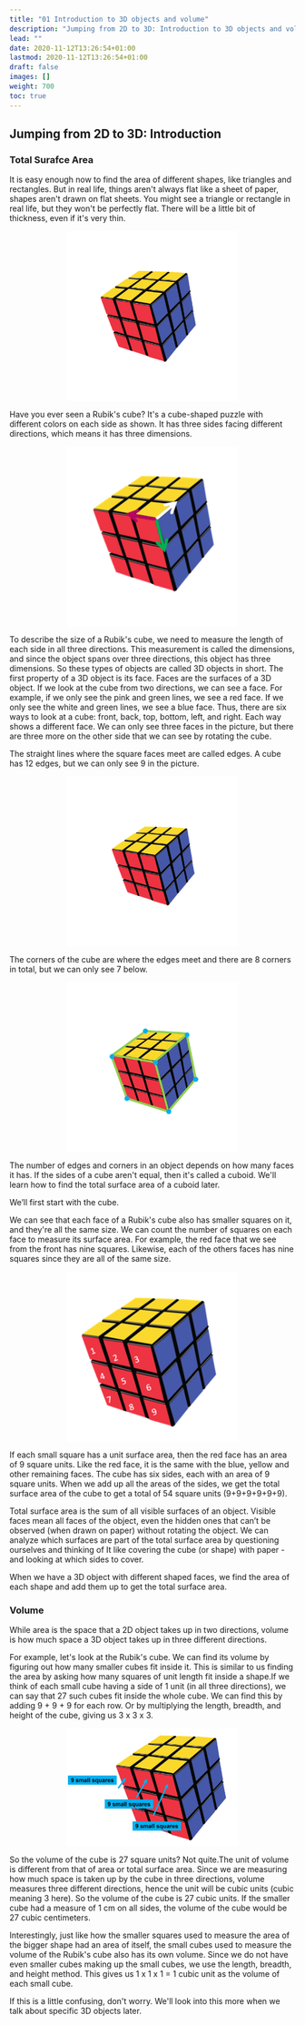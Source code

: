 ```yaml
---
title: "01 Introduction to 3D objects and volume"
description: "Jumping from 2D to 3D: Introduction to 3D objects and volume. Learn about the total surface area and volume of 3D objects like cubes."
lead: ""
date: 2020-11-12T13:26:54+01:00
lastmod: 2020-11-12T13:26:54+01:00
draft: false
images: []
weight: 700
toc: true
---
```


## Jumping from 2D to 3D: Introduction

### Total Surafce Area

It is easy enough now to find the area of different shapes, like triangles and rectangles. But in real life, things aren't always flat like a sheet of paper, shapes aren't drawn on flat sheets. You might see a triangle or rectangle in real life, but they won't be perfectly flat. There will be a little bit of thickness, even if it's very thin. 
                            
<img src="2_1_rubik's_cube.png" width="300" style="display: block; margin: 0 auto;">

Have you ever seen a Rubik's cube? It's a cube-shaped puzzle with different colors on each side as shown. It has three sides facing different directions, which means it has three dimensions. 

<img src="2_2_rubik's_cube_axes.png" width="300" style="display: block; margin: 0 auto;">

To describe the size of a Rubik's cube, we need to measure the length of each side in all three directions. This measurement is called the dimensions, and since the object spans over three directions, this object has three dimensions. So these types of objects are called 3D objects in short. The first property of a 3D object is its face. Faces are the surfaces of a 3D object. If we look at the cube from two directions, we can see a face. For example, if we only see the pink and green lines, we see a red face. If we only see the white and green lines, we see a blue face. Thus, there are six ways to look at a cube: front, back, top, bottom, left, and right. Each way shows a different face. We can only see three faces in the picture, but there are three more on the other side that we can see by rotating the cube.

The straight lines where the square faces meet are called edges. A cube has 12 edges, but we can only see 9 in the picture. 

<img src="2_4_rubik's_cube_edges.gif" width="300" style="display: block; margin: 0 auto;">

The corners of the cube are where the edges meet and there are 8 corners in total, but we can only see 7 below.

<img src="2_5_rubik's_cube_corners.gif" width="300" style="display: block; margin: 0 auto;">

The number of edges and corners in an object depends on how many faces it has. If the sides of a cube aren't equal, then it's called a cuboid. We'll learn how to find the total surface area of a cuboid later.

We’ll first start with the cube. 

We can see that each face of a Rubik's cube also has smaller squares on it, and they're all the same size. We can count the number of squares on each face to measure its surface area. For example, the red face that we see from the front has nine squares. Likewise, each of the others faces has nine squares since they are all of the same size.

<img src="2_3_rubik's_cube_9squares.png" width="300" style="display: block; margin: 0 auto;">

If each small square has a unit surface area, then the red face has an area of 9 square units. Like the red face, it is the same with the blue, yellow and other remaining faces. The cube has six sides, each with an area of 9 square units. When we add up all the areas of the sides, we get the total surface area of the cube to get a total of 54 square units (9+9+9+9+9+9).

Total surface area is the sum of all visible surfaces of an object. Visible faces mean all faces of the object, even the hidden ones that can’t be observed (when drawn on paper) without rotating the object. We can analyze which surfaces are part of the total surface area by questioning ourselves and thinking of It like covering the cube (or shape) with paper -  and looking at which sides to cover.

When we have a 3D object with different shaped faces, we find the area of each shape and add them up to get the total surface area. 

### Volume

While area is the space that a 2D object takes up in two directions, volume is how much space a 3D object takes up in three different directions. 


For example, let's look at the Rubik's cube. We can find its volume by figuring out how many smaller cubes fit inside it. This is similar to us finding the area by asking how many squares of unit length fit inside a shape.If we think of each small cube having a side of 1 unit (in all three directions), we can say that 27 such cubes fit inside the whole cube. We can find this by adding 9 + 9 + 9 for each row. Or by multiplying the length, breadth, and height of the cube,  giving us 3 x 3 x 3.   


<img src="2_47_rubik's_cube_volume.jpg" width="300" style="display: block; margin: 0 auto;">

So the volume of the cube is 27 square units? Not quite.The unit of volume is different from that of area or total surface area. Since we are measuring how much space is taken up by the cube in three directions, volume measures three different directions, hence the unit will be cubic units (cubic meaning 3 here). So the volume of the cube is 27 cubic units. If the smaller cube had a measure of 1 cm on all sides, the volume of the cube would be 27 cubic centimeters. 


Interestingly, just like how the smaller squares used to measure the area of the bigger shape had an area of itself, the small cubes used to measure the volume of the Rubik's cube also has its own volume. Since we do not have even smaller cubes making up the small cubes, we use the length, breadth, and height method. This gives us 1 x 1 x 1 = 1 cubic unit as the volume of each small cube. 


If this is a little confusing, don't worry. We'll look into this more when we talk about specific 3D objects later.





